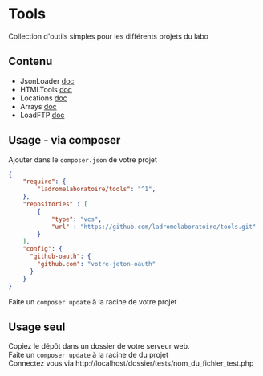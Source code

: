 # Tools

Collection d'outils simples pour les différents projets du labo

## Contenu

- JsonLoader [doc](./doc/jsonloader.md)
- HTMLTools [doc](./doc/htmltools.md)
- Locations [doc](./doc/locations.md)
- Arrays [doc](./doc/arrays.md)
- LoadFTP [doc](https://raw.githubusercontent.com/ladromelaboratoire/tools/main/doc/LoadFTP.md.html)

## Usage - via composer
Ajouter dans le `composer.json` de votre projet 

````json
{
    "require": {
        "ladromelaboratoire/tools": "^1",
    },
    "repositories" : [
        {
            "type": "vcs",
            "url" : "https://github.com/ladromelaboratoire/tools.git"
        }
    ],
    "config": {
      "github-oauth": {
        "github.com": "votre-jeton-oauth"
      }
    }
}

````
Faite un `composer update` à la racine de votre projet

## Usage seul
Copiez le dépôt dans un dossier de votre serveur web.  
Faite un `composer update` à la racine de du projet  
Connectez vous via http://localhost/dossier/tests/nom_du_fichier_test.php